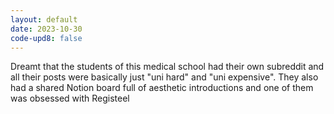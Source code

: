 ```yaml
---
layout: default
date: 2023-10-30
code-upd8: false
---
```

Dreamt that the students of this medical school had their own subreddit and all their posts were basically just "uni hard" and "uni expensive". They also had a shared Notion board full of aesthetic introductions and one of them was obsessed with Registeel